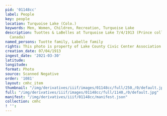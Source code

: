 ```yaml
---
pid: '01148cc'
label: People
key: people
location: Turquoise Lake (Colo.)
keywords: Men, Women, Children, Recreation, Turquoise Lake
description: Tuottes & LaBelles at Turquoise Lake 7/4/1913 (Prince collection from
  Canada)
named_persons: Tuotte family, Labelle family
rights: This photo is property of Lake County Civic Center Association.
creation_date: 07/04/1913
ingest_date: '2021-03-30'
latitude: 
longitude: 
format: Photo
source: Scanned Negative
order: '1081'
layout: cmhc_item
thumbnail: "/img/derivatives/iiif/images/01148cc/full/250,/0/default.jpg"
full: "/img/derivatives/iiif/images/01148cc/full/1140,/0/default.jpg"
manifest: "/img/derivatives/iiif/01148cc/manifest.json"
collection: cmhc
! '': 
---
```

